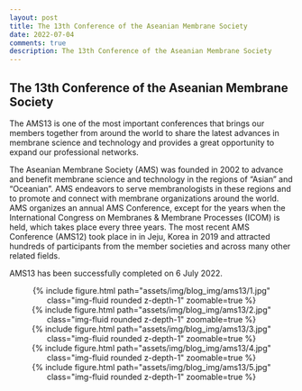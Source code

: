 ```yaml
---
layout: post
title: The 13th Conference of the Aseanian Membrane Society 
date: 2022-07-04
comments: true
description: The 13th Conference of the Aseanian Membrane Society
---
```


## The 13th Conference of the Aseanian Membrane Society
The AMS13 is one of the most important conferences that brings our members together from around the world to share the latest advances in membrane science and technology and provides a great opportunity to expand our professional networks. 

The Aseanian Membrane Society (AMS) was founded in 2002 to advance and benefit membrane science and technology in the regions of “Asian” and “Oceanian”. AMS endeavors to serve membranologists in these regions and to promote and connect with membrane organizations around the world. AMS organizes an annual AMS Conference, except for the years when the International Congress on Membranes & Membrane Processes (ICOM) is held, which takes place every three years. The most recent AMS Conference (AMS12) took place in in Jeju, Korea in 2019 and attracted hundreds of participants from the member societies and across many other related fields. 

AMS13 has been successfully completed on 6 July 2022. 
<center>
<div class="row mt-3">
    <div class="col-sm mt-3 mt-md-0">
        {% include figure.html path="assets/img/blog_img/ams13/1.jpg" class="img-fluid rounded z-depth-1" zoomable=true %}
    </div>
</div>
</center>

<center>
<div class="row mt-3">
    <div class="col-sm mt-3 mt-md-0">
        {% include figure.html path="assets/img/blog_img/ams13/2.jpg" class="img-fluid rounded z-depth-1" zoomable=true %}
    </div>
</div>
</center>

<center>
<div class="row mt-3">
    <div class="col-sm mt-3 mt-md-0">
        {% include figure.html path="assets/img/blog_img/ams13/3.jpg" class="img-fluid rounded z-depth-1" zoomable=true %}
    </div>
</div>
</center>

<center>
<div class="row mt-3">
    <div class="col-sm mt-3 mt-md-0">
        {% include figure.html path="assets/img/blog_img/ams13/4.jpg" class="img-fluid rounded z-depth-1" zoomable=true %}
    </div>
</div>
</center>

<center>
<div class="row mt-3">
    <div class="col-sm mt-3 mt-md-0">
        {% include figure.html path="assets/img/blog_img/ams13/5.jpg" class="img-fluid rounded z-depth-1" zoomable=true %}
    </div>
</div>
</center>








